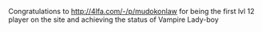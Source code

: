 Congratulations to http://4lfa.com/-/p/mudokonlaw for being the first lvl 12 player on the site and achieving the status of Vampire Lady-boy